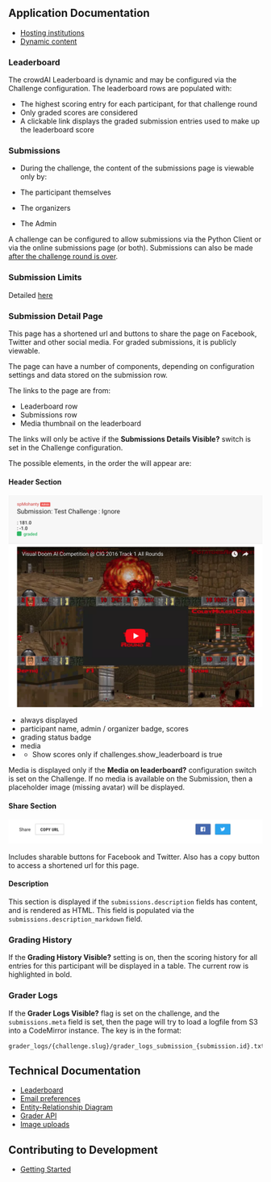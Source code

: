 ## Application Documentation

- [Hosting institutions](hosting_institutions.md)
- [Dynamic content](dynamic_content.md)

### Leaderboard

The crowdAI Leaderboard is dynamic and may be configured via the Challenge configuration. The leaderboard rows are populated with:

- The highest scoring entry for each participant, for that challenge round
- Only graded scores are considered
- A clickable link displays the graded submission entries used to make up the leaderboard score

### Submissions

- During the challenge, the content of the submissions page is viewable only by:

- The participant themselves
- The organizers
- The Admin

A challenge can be configured to allow submissions via the Python Client or via the online submissions page (or both). Submissions can also be made [after the challenge round is over](./post_challenge_submissions.md).

### Submission Limits

Detailed [here](./submission_limits.md)

### Submission Detail Page

This page has a shortened url and buttons to share the page on Facebook, Twitter and other social media. For graded submissions, it is publicly viewable.

The page can have a number of components, depending on configuration settings and data stored on the submission row.

The links to the page are from:

- Leaderboard row
- Submissions row
- Media thumbnail on the leaderboard

The links will only be active if the **Submissions Details Visible?** switch is set in the Challenge configuration.

The possible elements, in the order the will appear are:

#### Header Section

![header](images/submissions/show/_header.png)

- always displayed
- participant name, admin / organizer badge, scores
- grading status badge
- media
- - Show scores only if challenges.show_leaderboard is true

Media is displayed only if the **Media on leaderboard?** configuration switch is set on the Challenge. If no media is available on the Submission, then a placeholder image (missing avatar) will be displayed.


#### Share Section

![header](images/submissions/show/_share.png)

Includes sharable buttons for Facebook and Twitter. Also has a copy button to access a shortened url for this page.

#### Description

This section is displayed if the ```submissions.description``` fields has content, and is rendered as HTML. This field is populated via the ```submissions.description_markdown``` field.

### Grading History

If the **Grading History Visible?** setting is on, then the scoring history for all entries for this participant will be displayed in a table. The current row is highlighted in bold.

### Grader Logs

If the **Grader Logs Visible?** flag is set on the challenge, and the ```submissions.meta``` field is set, then the page will try to load a logfile from S3 into a CodeMirror instance. The key is in the format:

```
grader_logs/{challenge.slug}/grader_logs_submission_{submission.id}.txt
```

## Technical Documentation

- [Leaderboard](leaderboard.md)
- [Email preferences](email_preferences.md)
- [Entity-Relationship Diagram](erd.pdf)
- [Grader API](grader_api.md)
- [Image uploads](image_uploads.md)

## Contributing to Development

- [Getting Started](technical/getting_started.md)
